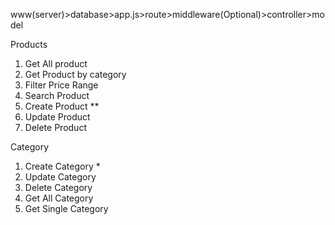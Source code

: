 www(server)>database>app.js>route>middleware(Optional)>controller>model

Products

1. Get All product
2. Get Product by category
3. Filter Price Range
4. Search Product
5. Create Product \*\*
6. Update Product
7. Delete Product

Category

1. Create Category \*
2. Update Category
3. Delete Category
4. Get All Category
5. Get Single Category
